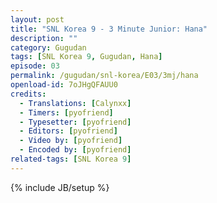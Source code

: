 ```yaml
---
layout: post
title: "SNL Korea 9 - 3 Minute Junior: Hana"
description: ""
category: Gugudan
tags: [SNL Korea 9, Gugudan, Hana]
episode: 03
permalink: /gugudan/snl-korea/E03/3mj/hana
openload-id: 7oJHgQFAUU0
credits:
  - Translations: [Calynxx]
  - Timers: [pyofriend]
  - Typesetter: [pyofriend]
  - Editors: [pyofriend]
  - Video by: [pyofriend]
  - Encoded by: [pyofriend]
related-tags: [SNL Korea 9]
---
```

{% include JB/setup %}
